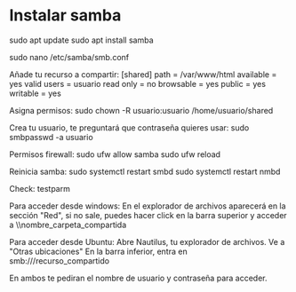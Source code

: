 # Instalar samba

sudo apt update
sudo apt install samba

sudo nano /etc/samba/smb.conf

Añade tu recurso a compartir:
[shared]
   path = /var/www/html
   available = yes
   valid users = usuario
   read only = no
   browsable = yes
   public = yes
   writable = yes

Asigna permisos:
sudo chown -R usuario:usuario /home/usuario/shared

Crea tu usuario, te preguntará que contraseña quieres usar:
sudo smbpasswd -a usuario

Permisos firewall:
sudo ufw allow samba
sudo ufw reload

Reinicia samba:
sudo systemctl restart smbd
sudo systemctl restart nmbd

Check:
testparm

Para acceder desde windows:
En el explorador de archivos aparecerá en la sección "Red", si no sale, puedes hacer click en la barra superior y acceder a \\<IP>\nombre_carpeta_compartida

Para acceder desde Ubuntu:
Abre Nautilus, tu explorador de archivos.
Ve a "Otras ubicaciones"
En la barra inferior, entra en smb://<IP>/recurso_compartido

En ambos te pediran el nombre de usuario y contraseña para acceder.



